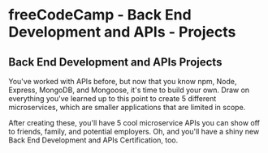 # freeCodeCamp - Back End Development and APIs - Projects


## Back End Development and APIs Projects

You've worked with APIs before, but now that you know npm, Node, Express, MongoDB, and Mongoose, it's time to build your own. Draw on everything you've learned up to this point to create 5 different microservices, which are smaller applications that are limited in scope.

After creating these, you'll have 5 cool microservice APIs you can show off to friends, family, and potential employers. Oh, and you'll have a shiny new Back End Development and APIs Certification, too.

